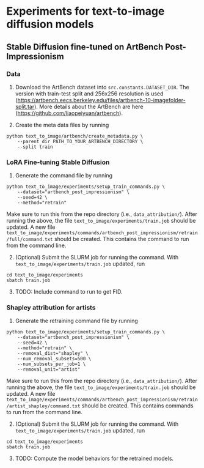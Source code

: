 # Experiments for text-to-image diffusion models

## Stable Diffusion fine-tuned on ArtBench Post-Impressionism

### Data
1. Download the ArtBench dataset into `src.constants.DATASET_DIR`. The version with train-test split and 256x256 resolution is used (https://artbench.eecs.berkeley.edu/files/artbench-10-imagefolder-split.tar). More details about the ArtBench are here (https://github.com/liaopeiyuan/artbench).

2. Create the meta data files by running
```
python text_to_image/artbench/create_metadata.py \
    --parent_dir PATH_TO_YOUR_ARTBENCH_DIRECTORY \
    --split train
```

### LoRA Fine-tuning Stable Diffusion
1. Generate the command file by running
```
python text_to_image/experiments/setup_train_commands.py \
    --dataset="artbench_post_impressionism" \
    --seed=42 \
    --method="retrain"
```
Make sure to run this from the repo directory (i.e., `data_attribution/`). After running the above, the file `text_to_image/experiments/train.job` should be updated. A new file `text_to_image/experiments/commands/artbench_post_impressionism/retrain/full/command.txt` should be created. This contains the command to run from the command line.

2. (Optional) Submit the SLURM job for running the command.
With `text_to_image/experiments/train.job` updated, run
```
cd text_to_image/experiments
sbatch train.job
```

3. TODO: Include command to run to get FID.

### Shapley attribution for artists
1. Generate the retraining command file by running
```
python text_to_image/experiments/setup_train_commands.py \
    --dataset="artbench_post_impressionism" \
    --seed=42 \
    --method="retrain" \
    --removal_dist="shapley" \
    --num_removal_subsets=500 \
    --num_subsets_per_job=1 \
    --removal_unit="artist"
```
Make sure to run this from the repo directory (i.e., `data_attribution/`). After running the above, the file `text_to_image/experiments/train.job` should be updated. A new file `text_to_image/experiments/commands/artbench_post_impressionism/retrain/artist_shapley/command.txt` should be created. This contains commands to run from the command line.

2. (Optional) Submit the SLURM job for running the command.
With `text_to_image/experiments/train.job` updated, run
```
cd text_to_image/experiments
sbatch train.job
```

3. TODO: Compute the model behaviors for the retrained models.
